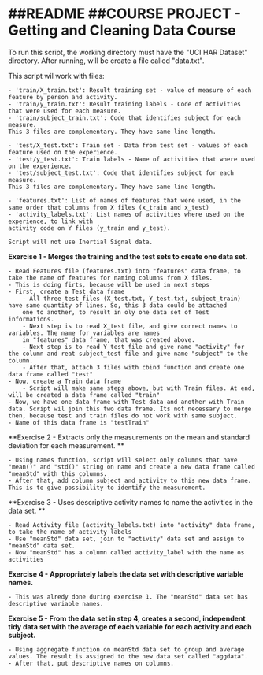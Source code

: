 
##README
##COURSE PROJECT - Getting and Cleaning Data Course
==================================================================

To run this script, the working directory must have the "UCI HAR Dataset" directory.
After running, will be create a file called "data.txt".

This script wil work with files:

	- 'train/X_train.txt': Result training set - value of measure of each feature by person and activity.
	- 'train/y_train.txt': Result training labels - Code of activities that were used for each measure.
	- 'train/subject_train.txt': Code that identifies subject for each measure.
	This 3 files are complementary. They have same line length.
	 
	- 'test/X_test.txt': Train set - Data from test set - values of each feature used on the experience.
	- 'test/y_test.txt': Train labels - Name of activities that where used on the experience.
	- 'test/subject_test.txt': Code that identifies subject for each measure.
	This 3 files are complementary. They have same line length.

	- 'features.txt': List of names of features that were used, in the same order that columns from X files (x_train and x_test)
	- 'activity_labels.txt': List names of activities where used on the experience, to link with 
	activity code on Y files (y_train and y_test).

	Script will not use Inertial Signal data.
	
**Exercise 1 - Merges the training and the test sets to create one data set.**

	- Read Features file (features.txt) into "features" data frame, to take the name of features for naming columns from X files. 	
	- This is doing firts, because will be used in next steps	
	- First, create a Test data frame 	
		- All three test files (X_test.txt, Y_test.txt, subject_train) have same quantity of lines. So, this 3 data could be attached 
		one to another, to result in oly one data set of Test informations. 				
		- Next step is to read X_test file, and give correct names to variables. The name for variables are names 
		in "features" data frame, that was created above.
		- Next step is to read Y_test file and give name "activity" for the column and reat subject_test file and give name "subject" to the column.
		- After that, attach 3 files with cbind function and create one data frame called "test"		
	- Now, create a Train data frame 		
		- Script will make same steps above, but with Train files. At end, will be created a data frame called "train"	
	- Now, we have one data frame with Test data and another with Train data. Script wil join this two data frame. Its not necessary to merge then, because test and train files do not work with same subject.
	- Name of this data frame is "testTrain"

**Exercise 2 - Extracts only the measurements on the mean and standard deviation for each measurement. **

	- Using names function, script will select only columns that have "mean()" and "std()" string on name and create a new data frame called "meanStd" with this columns. 
	- After that, add column subject and activity to this new data frame. This is to give possibility to identify the measurement.
	
**Exercise 3 - Uses descriptive activity names to name the activities in the data set. **

	- Read Activity file (activity_labels.txt) into "activity" data frame, to take the name of activity labels
	- Use "meanStd" data set, join to "activity" data set and assign to "meanStd" data set.
	- Now "meanStd" has a column called activity_label with the name os activities

**Exercise 4 - Appropriately labels the data set with descriptive variable names.**

	- This was alredy done during exercise 1. The "meanStd" data set has descriptive variable names.

**Exercise 5 - From the data set in step 4, creates a second, independent tidy data set with the average of each variable for each activity and each subject.**

	- Using aggregate function on meanStd data set to group and average values. The result is assigned to the new data set called "aggdata".
	- After that, put descriptive names on columns.


